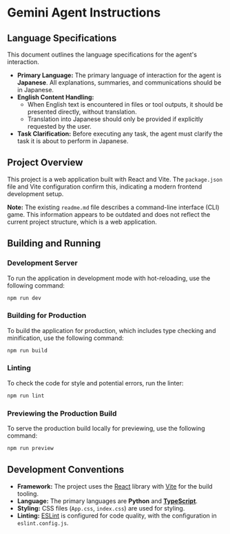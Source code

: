 # Gemini Agent Instructions

## Language Specifications

This document outlines the language specifications for the agent's interaction.

*   **Primary Language:** The primary language of interaction for the agent is **Japanese**. All explanations, summaries, and communications should be in Japanese.
*   **English Content Handling:**
    *   When English text is encountered in files or tool outputs, it should be presented directly, without translation.
    *   Translation into Japanese should only be provided if explicitly requested by the user.
*   **Task Clarification:** Before executing any task, the agent must clarify the task it is about to perform in Japanese.

## Project Overview

This project is a web application built with React and Vite. The `package.json` file and Vite configuration confirm this, indicating a modern frontend development setup.

**Note:** The existing `readme.md` file describes a command-line interface (CLI) game. This information appears to be outdated and does not reflect the current project structure, which is a web application.

## Building and Running

### Development Server

To run the application in development mode with hot-reloading, use the following command:

```bash
npm run dev
```

### Building for Production

To build the application for production, which includes type checking and minification, use the following command:

```bash
npm run build
```

### Linting

To check the code for style and potential errors, run the linter:

```bash
npm run lint
```

### Previewing the Production Build

To serve the production build locally for previewing, use the following command:

```bash
npm run preview
```

## Development Conventions

*   **Framework:** The project uses the [React](https://react.dev/) library with [Vite](https://vitejs.dev/) for the build tooling.
*   **Language:** The primary languages are **Python** and **[TypeScript](https://www.typescriptlang.org/)**.
*   **Styling:** CSS files (`App.css`, `index.css`) are used for styling.
*   **Linting:** [ESLint](https://eslint.org/) is configured for code quality, with the configuration in `eslint.config.js`.
